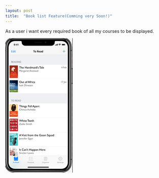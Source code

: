 ```yaml
---
layout: post
title:  "Book list Feature(Comming very Soon!)"
---
```




As a user i want every required book of all my courses to be displayed.


![Demo](/assets/img/a2.PNG)





